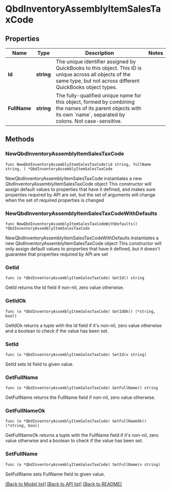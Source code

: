 # QbdInventoryAssemblyItemSalesTaxCode

## Properties

Name | Type | Description | Notes
------------ | ------------- | ------------- | -------------
**Id** | **string** | The unique identifier assigned by QuickBooks to this object. This ID is unique across all objects of the same type, but not across different QuickBooks object types. | 
**FullName** | **string** | The fully-qualified unique name for this object, formed by combining the names of its parent objects with its own &#x60;name&#x60;, separated by colons. Not case-sensitive. | 

## Methods

### NewQbdInventoryAssemblyItemSalesTaxCode

`func NewQbdInventoryAssemblyItemSalesTaxCode(id string, fullName string, ) *QbdInventoryAssemblyItemSalesTaxCode`

NewQbdInventoryAssemblyItemSalesTaxCode instantiates a new QbdInventoryAssemblyItemSalesTaxCode object
This constructor will assign default values to properties that have it defined,
and makes sure properties required by API are set, but the set of arguments
will change when the set of required properties is changed

### NewQbdInventoryAssemblyItemSalesTaxCodeWithDefaults

`func NewQbdInventoryAssemblyItemSalesTaxCodeWithDefaults() *QbdInventoryAssemblyItemSalesTaxCode`

NewQbdInventoryAssemblyItemSalesTaxCodeWithDefaults instantiates a new QbdInventoryAssemblyItemSalesTaxCode object
This constructor will only assign default values to properties that have it defined,
but it doesn't guarantee that properties required by API are set

### GetId

`func (o *QbdInventoryAssemblyItemSalesTaxCode) GetId() string`

GetId returns the Id field if non-nil, zero value otherwise.

### GetIdOk

`func (o *QbdInventoryAssemblyItemSalesTaxCode) GetIdOk() (*string, bool)`

GetIdOk returns a tuple with the Id field if it's non-nil, zero value otherwise
and a boolean to check if the value has been set.

### SetId

`func (o *QbdInventoryAssemblyItemSalesTaxCode) SetId(v string)`

SetId sets Id field to given value.


### GetFullName

`func (o *QbdInventoryAssemblyItemSalesTaxCode) GetFullName() string`

GetFullName returns the FullName field if non-nil, zero value otherwise.

### GetFullNameOk

`func (o *QbdInventoryAssemblyItemSalesTaxCode) GetFullNameOk() (*string, bool)`

GetFullNameOk returns a tuple with the FullName field if it's non-nil, zero value otherwise
and a boolean to check if the value has been set.

### SetFullName

`func (o *QbdInventoryAssemblyItemSalesTaxCode) SetFullName(v string)`

SetFullName sets FullName field to given value.



[[Back to Model list]](../README.md#documentation-for-models) [[Back to API list]](../README.md#documentation-for-api-endpoints) [[Back to README]](../README.md)


